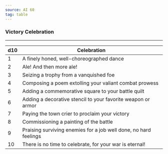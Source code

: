 ```yaml
---
source: AI 60
tag: table
---
```


### Victory Celebration
---
|d10|Celebration|
|----|------------|
|1|A finely honed, well-choreographed dance|
|2|Ale! And then more ale!|
|3|Seizing a trophy from a vanquished foe|
|4|Composing a poem extolling your valiant combat prowess|
|5|Adding a commemorative square to your battle quilt|
|6|Adding a decorative stencil to your favorite weapon or armor|
|7|Paying the town crier to proclaim your victory|
|8|Commissioning a painting of the battle|
|9|Praising surviving enemies for a job well done, no hard feelings|
|10|There is no time to celebrate, for your war is eternal!|
